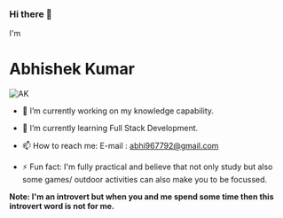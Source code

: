 
### Hi there 👋
I'm 
# Abhishek Kumar
![AK](https://postimg.cc/rRXSh1kJ)
<!--
**abkumar9677/abkumar9677** is a ✨ _special_ ✨ repository because its `README.md` (this file) appears on your GitHub profile.
Here are some ideas to get you started:
- 👯 I’m looking to collaborate on ...
- 🤔 I’m looking for help with ...
- 💬 Ask me about ...
- 😄 Pronouns: ...
-->


- 🔭 I’m currently working on my knowledge capability.

- 🌱 I’m currently learning Full Stack Development.

- 📫 How to reach me: E-mail : abhi967792@gmail.com

- ⚡ Fun fact: I'm fully practical and believe that not only study but also some games/ outdoor activities can also make you to be focussed.

**Note: I'm an introvert but when you and me spend some time then this introvert word is not for me.**
